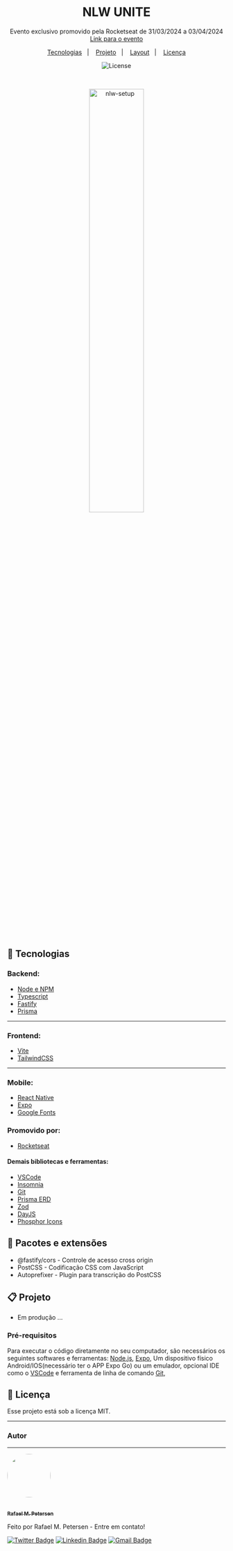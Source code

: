 <h1 align="center"> NLW UNITE </h1>

<p align="center">
Evento exclusivo promovido pela Rocketseat de 31/03/2024 a 03/04/2024
<a href='https://app.rocketseat.com.br/catalog?tags=nlw-15-unite'>Link para o evento</a>
</p>

<p align="center">
  <a href="#rocket-tecnologias">Tecnologias</a>&nbsp;&nbsp;&nbsp;|&nbsp;&nbsp;&nbsp;
  <a href="#clipboard-projeto">Projeto</a>&nbsp;&nbsp;&nbsp;|&nbsp;&nbsp;&nbsp;
  <a href="#pencil-layout">Layout</a>&nbsp;&nbsp;&nbsp;|&nbsp;&nbsp;&nbsp;
  <a href="#memo-licença">Licença</a>
</p>

<p align="center">
  <img alt="License" src="https://img.shields.io/static/v1?label=license&message=MIT&color=49AA26&labelColor=000000">
</p>

<br>

<p align="center">
  <img alt="nlw-setup" src="./assets/ticket.jpg" width="50%">
</p>

## :rocket: Tecnologias

### Backend:

- [Node e NPM](https://nodejs.org/)
- [Typescript](https://www.typescriptlang.org/)
- [Fastify](https://www.fastify.io/)
- [Prisma](https://www.prisma.io/)

---

### Frontend:

- [Vite](https://vitejs.dev/)
- [TailwindCSS](https://tailwindcss.com/)

---

### Mobile:

- [React Native](https://reactnative.dev/)
- [Expo](https://expo.dev/)
- [Google Fonts](https://fonts.google.com/)

### Promovido por:

- [Rocketseat](https://www.rocketseat.com.br/)

#### Demais bibliotecas e ferramentas:

- [VSCode](https://code.visualstudio.com/)
- [Insomnia](https://insomnia.rest/download)
- [Git](https://git-scm.com/)
- [Prisma ERD](https://www.npmjs.com/package/prisma-erd-generator)
- [Zod](https://github.com/colinhacks/zod)
- [DayJS](https://day.js.org/)
- [Phosphor Icons](https://phosphoricons.com/)

## :pencil: Pacotes e extensões

- @fastify/cors - Controle de acesso cross origin
- PostCSS - Codificação CSS com JavaScript
- Autoprefixer - Plugin para transcrição do PostCSS

## :clipboard: Projeto

- Em produção ...

<!-- ## :package: Instalação -->

### Pré-requisitos

Para executar o código diretamente no seu computador, são necessários os seguintes softwares e ferramentas: [Node.js](https://nodejs.org/en/), [Expo](https://expo.io/), Um dispositivo físico Android/IOS(necessário ter o APP Expo Go) ou um emulador, opcional IDE como o [VSCode](https://code.visualstudio.com/) e ferramenta de linha de comando [Git](https://git-scm.com/),

<!-- ```
# Clone ou baixe este repositório.

$ git clone https://github.com/rmpetersen86/...

# Acesse o diretório onde o repositório foi clonado ou baixado
#Caso tenha sido baixado, descompacte o arquivo e acesse o diretório

$ cd ...

# Instale as dependências
$ npm install
$ npm prisma generate

# Execute aplicação
$ npm ...


``` -->

## :memo: Licença

Esse projeto está sob a licença MIT.

---

### Autor

---

<a href="https://www.linkedin.com/in/rafael-petersen-ab827a14a/">
 <img style="border-radius: 50px;" src="https://github.com/rmpetersen86.png?size=100" width="100px" alt=""/>
 <p align="center">
</p>
 <br />
 <sub><b>Rafael M. Petersen</b></sub></a> <!-- <a href="https://www.linkedin.com/in/rafael-petersen-ab827a14a/" title="RMPetersen"></a> -->

Feito por Rafael M. Petersen - Entre em contato!

[![Twitter Badge](https://img.shields.io/badge/-@rafaelpetersen1-1ca0f1?style=flat-square&labelColor=1ca0f1&logo=twitter&logoColor=white&link=https://twitter.com/rafaelpetersen1)](https://twitter.com/rafaelpetersen1)
[![Linkedin Badge](https://img.shields.io/badge/-Rafael-blue?style=flat-square&logo=Linkedin&logoColor=white&link=www.linkedin.com/in/rafael-petersen-ab827a14a)](www.linkedin.com/in/rafael-petersen-ab827a14a)
[![Gmail Badge](https://img.shields.io/badge/-rafael.petersen86@gmail.com-c14438?style=flat-square&logo=Gmail&logoColor=white&link=mailto:rafael.petersen86@gmail.com)](mailto:rafael.petersen86@gmail.com)
